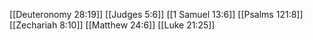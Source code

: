 [[Deuteronomy 28:19]]
[[Judges 5:6]]
[[1 Samuel 13:6]]
[[Psalms 121:8]]
[[Zechariah 8:10]]
[[Matthew 24:6]]
[[Luke 21:25]]
